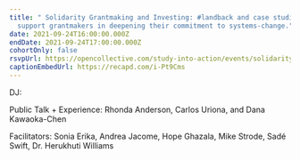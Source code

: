 ```yaml
---
title: " Solidarity Grantmaking and Investing: #landback and case studies to
  support grantmakers in deepening their commitment to systems-change."
date: 2021-09-24T16:00:00.000Z
endDate: 2021-09-24T17:00:00.000Z
cohortOnly: false
rsvpUrl: https://opencollective.com/study-into-action/events/solidarity-grantmaking-and-investing-7b8184b9
captionEmbedUrl: https://recapd.com/i-Pt9Cms
---
```


DJ:

Public Talk + Experience: Rhonda Anderson, Carlos Uriona, and Dana Kawaoka-Chen

Facilitators: Sonia Erika, Andrea Jacome, Hope Ghazala, Mike Strode, Sadé Swift, Dr. Herukhuti Williams
